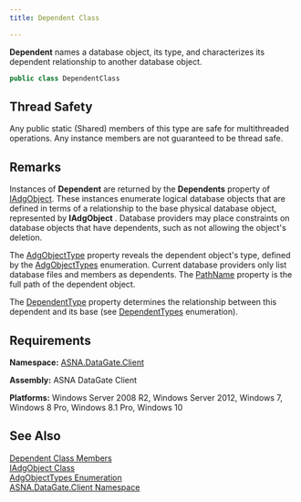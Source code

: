 ```yaml
---
title: Dependent Class

---
```


<span> **Dependent** </span> names a database object, its type, and characterizes its dependent relationship to another database object. 
```cs
public class DependentClass
```

## Thread Safety

Any public static (Shared) members of this type are safe for multithreaded operations. Any instance members are not guaranteed to be thread safe.
## Remarks

Instances of **Dependent** are returned by the **Dependents** property of [IAdgObject](iadg-object-class.html). These instances enumerate logical database objects that are defined in terms of a relationship to the base physical database object, represented by **IAdgObject** . Database providers may place constraints on database objects that have dependents, such as not allowing the object's deletion.

The [AdgObjectType](dependent-class-adg-object-type-property.html) property reveals the dependent object's type, defined by the [ AdgObjectTypes](adg-object-types-enumeration.html) enumeration. Current database providers only list database files and members as dependents. The [ PathName](dependent-class-path-name-property.html) property is the full path of the dependent object.

The [DependentType](dependent-class-dependent-type-property.html) property determines the relationship between this dependent and its base (see [ DependentTypes](dependent-types-enumeration.html) enumeration). 
## Requirements

**Namespace:** [ASNA.DataGate.Client](datagate-client-namespace.html) 

**Assembly:** ASNA DataGate Client

**Platforms:** Windows Server 2008 R2, Windows Server 2012, Windows 7, Windows 8 Pro, Windows 8.1 Pro, Windows 10
## See Also


[Dependent Class Members](dependent-members.html)
      <br />
[IAdgObject Class](iadg-object-class.html)
      <br />
[AdgObjectTypes Enumeration](adg-object-types-enumeration.html)
      <br />
[ASNA.DataGate.Client Namespace](datagate-client-namespace.html)

